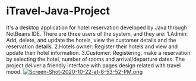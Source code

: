 # iTravel-Java-Project
It's a desktop application for hotel reservation developed by Java through NetBeans IDE. There are three users of the system, and they are:
  1.Admin: Add, delete, and update the hotels, view the customer details and the reservation details. 
  2.Hotels owner: Register their hotels and view and update their hotel information. 
  3.Customer: Registering, make a reservation by selecting the hotel, number of rooms and arrival/departure dates.
The project deliver a friendly interface with pages design related with travel mood. 
[![Screen-Shot-2020-10-22-at-8-53-52-PM.png](https://i.postimg.cc/P5bWsLv5/Screen-Shot-2020-10-22-at-8-53-52-PM.png)](https://postimg.cc/ZWRB65LG)


